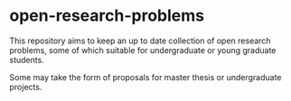 # open-research-problems
This repository aims to keep an up to date collection of open research problems, some of which suitable for undergraduate or young graduate students.

Some may take the form of proposals for master thesis or undergraduate projects.